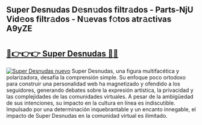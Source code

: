 ## Super Desnudas D𝚎sn𝚞dos filtr𝚊dos - Parts-NjU Vid𝚎os filtr𝚊dos - N𝚞evas f𝚘tos atr𝚊ctivas A9yZE

# <h2><a href="http://mb5bl3t.tromn.icu/?c=Super+Desnudas">🔗👉👉👉 Super Desnudas 🔗🔗</a></h2>

[![Super Desnudas nuevo](https://i.imgur.com/pEAQMta.gif)](http://mb5bl3t.tromn.icu/?c=Super+Desnudas)
Super Desnudas, una figura multifacética y polarizadora, desafía la comprensión simple. Su enfoque poco ortodoxo para construir una personalidad web ha magnetizado y ofendido a los seguidores, generando debates sobre la expresión artística, la privacidad y las complejidades de las comunidades virtuales. A pesar de la ambigüedad de sus intenciones, su impacto en la cultura en línea es indiscutible. Impulsado por una determinación inquebrantable y un encanto innegable, el impacto de Super Desnudas en la comunidad virtual es ilimitado.
